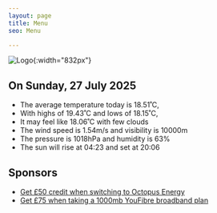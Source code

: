 ```yaml
---
layout: page
title: Menu
seo: Menu

---
```


![Logo](/images/logo.jpg){:width="832px"}

<!-- weather_marker starts -->
## On Sunday, 27 July 2025

- The average temperature today is 18.51˚C,
- With highs of 19.43˚C and lows of 18.15˚C,
- It may feel like 18.06˚C with few clouds
- The wind speed is 1.54m/s and visibility is 10000m
- The pressure is 1018hPa and humidity is 63%
- The sun will rise at 04:23 and set at 20:06

<!-- weather_marker ends -->

## Sponsors

- [Get £50 credit when switching to Octopus Energy](https://bit.ly/3oD1nnS)
- [Get £75 when taking a 1000mb YouFibre broadband plan](https://aklam.io/91zWhU?)
